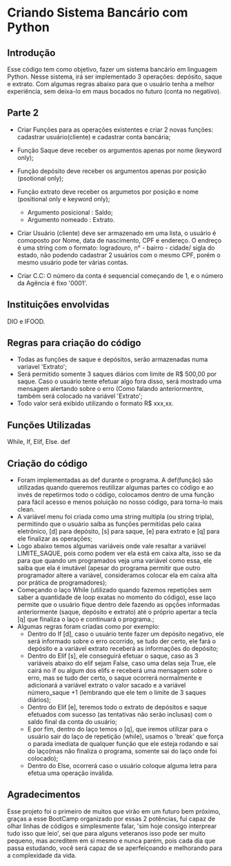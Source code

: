 # Criando Sistema Bancário com Python



## Introdução
Esse código tem como objetivo, fazer um sistema bancário em linguagem Python. Nesse sistema, irá ser implementado 3 operações: depósito, saque e extrato. Com algumas regras abaixo para que o usuário tenha a melhor experiência, sem deixa-lo em maus bocados no futuro (conta no negativo).

## Parte 2
* Criar Funções para as operações existentes e criar 2 novas funções: cadastrar usuário(cliente) e cadastrar conta bancária;
* Função Saque deve receber os argumentos apenas por nome (keyword only);
* Função depósito deve receber os argumentos apenas por posição (psotional only);
* Função extrato deve receber os argumetos por posição e nome (positional only e keyword only);
   - Argumento posicional : Saldo;
   - Argumento nomeado : Extrato.
     
* Criar Usuário (cliente) deve ser armazenado em uma lista, o usuário é comoposto por Nome, data de nascimento, CPF e endereço. O endreço é uma string com o formato: logradouro, n° - bairro - cidade/ sigla do estado, não podendo cadastrar 2 usuários com o mesmo CPF, porém o mesmo usuário pode ter várias contas.
* Criar C.C: O número da conta é sequencial começando de 1, e o número da Agência é fixo '0001'.

  
## Instituições envolvidas
DIO e IFOOD.

## Regras para criação do código
* Todas as funções de saque e depósitos, serão armazenadas numa variavel 'Extrato';
* Será permitido somente 3 saques diários com limite de R$ 500,00 por saque. Caso o usuário tente efetuar algo fora disso, será mostrado uma mensagem alertando sobre o erro (Como falando anteriormentre, também será colocado na variável 'Extrato';
* Todo valor será exibido utilizando o formato R$ xxx,xx.

## Funções Utilizadas
While, If, Elif, Else. def

## Criação do código
* Foram implementadas as def durante o programa. A def(função) são utilizadas quando queremos reutilizar algumas partes co código e ao invés de repetirmos todo o código, colocamos dentro de uma função para fácil acesso e menos poluição no nosso código, para torna-lo mais clean.
* A variável menu foi criada como uma string multipla (ou string tripla), permitindo que o usuário saíba as funções permitidas pelo caixa eletrônico, [d] para depósito, [s] para saque, [e] para extrato e [q] para ele finalizar as operações;
* Logo abaixo temos algumas variáveis onde vale resaltar a variável LIMITE_SAQUE, pois como podem ver ela está em caixa alta, isso se da para que quando um programados veja uma variável como essa, ele saiba que ela é imutável (apesar do programa permitir que outro programador altere a variável, consideramos colocar ela em caixa alta por prática de programadores);
* Começando o laço While (utilizado quando fazemos repetições sem saber a quantidade de loop exatas no momento do código), esse laço permite que o usuário fique dentro dele fazendo as opções informadas anteriormente (saque, depósito e extrato) até o próprio apertar a tecla [q] que finaliza o laço e continuará o programa.;
* Algumas regras foram criadas como por exemplo:
   - Dentro do If [d], caso o usuário tente fazer um depósito negativo, ele será informado sobre o erro ocorrido, se tudo der certo, ele fará o depósito e a variável extrato receberá as informações do depósito;
   - Dentro do Elif [s], ele conseguirá efetuar o saque, caso as 3 variáveis abaixo do elif sejam False, caso uma delas seja True, ele cairá no if ou algum dos elifs e receberá uma mensagem sobre o erro, mas se tudo der certo, o saque ocorrerá normalmente e adicionará a variável extrato o valor sacado e a variável número_saque +1 (lembrando que ele tem o limite de 3 saques diários);
   - Dentro do Elif [e], teremos todo o extrato de depósitos e saque efetuados com sucesso (as tentativas não serão inclusas) com o saldo final da conta do usuário;
   - E por fim, dentro do laço temos o [q], que iremos utilizar para o usuário sair do laço de repetição (while), usamos o 'break' que força o parada imediata de qualquer função que ele esteja rodando e sai do laço(mas não finaliza o programa, somente sai do laço onde foi colocado);
   - Dentro do Else, ocorrerá caso o usuário coloque alguma letra para efetua uma operação  inválida.

## Agradecimentos
Esse projeto foi o primeiro de muitos que virão em um futuro bem próximo, graças a esse BootCamp organizado por essas 2 potências, fui capaz de olhar linhas de códigos e simplesmente falar, 'sim hoje consigo interprear tudo isso que leio', sei que para alguns veteranos isso pode ser muito pequeno, mas acreditem em si mesmo e nunca parém, pois cada dia que passa estudando, você será capaz de se aperfeiçoando e melhorando para a complexidade da vida.
